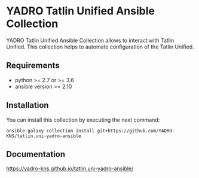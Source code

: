 # YADRO Tatlin Unified Ansible Collection

YADRO Tatlin Unified Ansible Collection allows to interact with Tatlin Unified. 
This collection helps to automate configuration of the Tatlin Unified.


## Requirements

- python >= 2.7 or >= 3.6
- ansible version >= 2.10

## Installation

You can install this collection by executing the next command:

```ansible-galaxy collection install git+https://github.com/YADRO-KNS/tatlin.uni-yadro-ansible```

## Documentation

https://yadro-kns.github.io/tatlin.uni-yadro-ansible/
